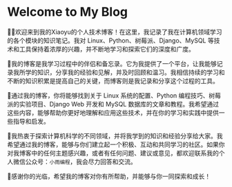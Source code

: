 # Welcome to My Blog

👨‍💻‍欢迎来到我的Xiaoyu的个人技术博客！在这里，我记录了我在计算机领域学习的各个模块的知识笔记。我对 Linux、Python、树莓派、Django、MySQL 等技术和工具保持着浓厚的兴趣，并不断地学习和探索它们的深度和广度。

🤠我的博客是我学习过程中的伴侣和备忘录。它为我提供了一个平台，让我能够记录我所学的知识，分享我的经验和见解，并及时回顾和温习。我相信持续的学习和不断的知识积累是提高自己的关键，而博客则是我记录和分享这个过程的工具。

🤖通过我的博客，你将能够找到关于 Linux 系统的配置、Python 编程技巧、树莓派的实验项目、Django Web 开发和 MySQL 数据库的文章和教程。我希望通过这些内容，能够帮助你更好地理解和应用这些技术，并在你的学习和实践中提供一些指导和启发。

🤩我热衷于探索计算机科学的不同领域，并将我学到的知识和经验分享给大家。我希望通过我的博客，能够与你们建立起一个积极、互动和共同学习的社区。如果你对我博客中的任何主题感兴趣，或者有任何问题、建议或意见，都欢迎联系我的个人微信公众号：`小雨编程`，我会尽力回答和交流。


🎄感谢你的光临，希望我的博客对你有所帮助，并能够与你一同探索和成长！

